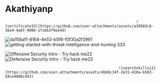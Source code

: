 ﻿# Akathiyanp

                                                                ![certificate33](https://github.com/user-attachments/assets/a39582c0-16e4-4a8f-9006-1fcb63f9ee4d)
![da158af1-8164-4e53-b5f6-f0f30a2f3961](https://github.com/user-attachments/assets/096f9fc7-c198-4c5c-960d-b71c8b957308)         ![getting-started-with-threat-intelligence-and-hunting 333](https://github.com/user-attachments/assets/502d4540-4af6-4352-afa7-c0c78ce4f253)




![Offensive Security Intro - Try hack me22](https://github.com/user-attachments/assets/c11a96b0-329c-40f3-80e2-61bdbc1d905a)              ![Defensive Secuirty Intro - Try hack me22](https://github.com/user-attachments/assets/2bbaa5d1-af34-4887-9f3e-69755b12e87b)



                                                        ![searchskills11](https://github.com/user-attachments/assets/4bb9c34f-2e31-410a-b583-58ce4008c443)
